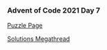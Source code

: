 ### Advent of Code 2021 Day 7

[Puzzle Page](https://adventofcode.com/2021/day/7)

[Solutions Megathread](https://www.reddit.com/r/adventofcode/comments/rar7ty/2021_day_7_solutions/)
